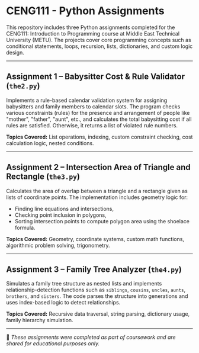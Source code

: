 # CENG111 - Python Assignments

This repository includes three Python assignments completed for the CENG111: Introduction to Programming course at Middle East Technical University (METU). The projects cover core programming concepts such as conditional statements, loops, recursion, lists, dictionaries, and custom logic design.

---

## Assignment 1 – Babysitter Cost & Rule Validator (`the2.py`)
Implements a rule-based calendar validation system for assigning babysitters and family members to calendar slots. The program checks various constraints (rules) for the presence and arrangement of people like "mother", "father", "aunt", etc., and calculates the total babysitting cost if all rules are satisfied. Otherwise, it returns a list of violated rule numbers.

**Topics Covered:** List operations, indexing, custom constraint checking, cost calculation logic, nested conditions.

---

## Assignment 2 – Intersection Area of Triangle and Rectangle (`the3.py`)
Calculates the area of overlap between a triangle and a rectangle given as lists of coordinate points. The implementation includes geometry logic for:
- Finding line equations and intersections,
- Checking point inclusion in polygons,
- Sorting intersection points to compute polygon area using the shoelace formula.

**Topics Covered:** Geometry, coordinate systems, custom math functions, algorithmic problem solving, trigonometry.

---

## Assignment 3 – Family Tree Analyzer (`the4.py`)
Simulates a family tree structure as nested lists and implements relationship-detection functions such as `siblings`, `cousins`, `uncles`, `aunts`, `brothers`, and `sisters`. The code parses the structure into generations and uses index-based logic to detect relationships.

**Topics Covered:** Recursive data traversal, string parsing, dictionary usage, family hierarchy simulation.

---

📝 _These assignments were completed as part of coursework and are shared for educational purposes only._

